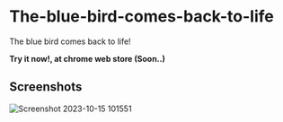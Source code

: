 # The-blue-bird-comes-back-to-life
The blue bird comes back to life!

**Try it now!, at chrome web store (Soon..)**

## Screenshots
![Screenshot 2023-10-15 101551](https://github.com/ponlponl123/The-blue-bird-comes-back-to-life/assets/55607166/79512699-d399-4c19-83a8-521ed7a70ff9)
